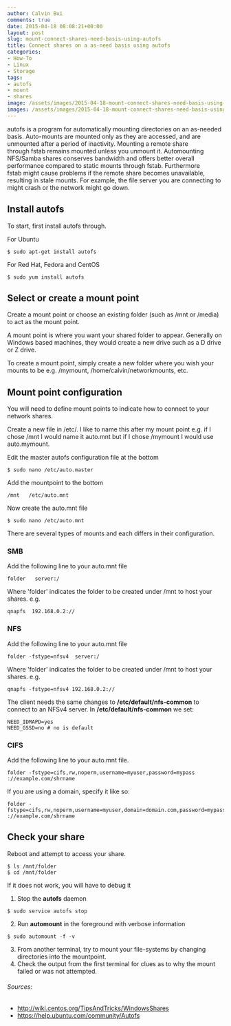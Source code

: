 ```yaml
---
author: Calvin Bui
comments: true
date: 2015-04-18 08:08:21+00:00
layout: post
slug: mount-connect-shares-need-basis-using-autofs
title: Connect shares on a as-need basis using autofs
categories:
- How-To
- Linux
- Storage
tags:
- autofs
- mount
- shares
image: /assets/images/2015-04-18-mount-connect-shares-need-basis-using-autofs/featured-image.jpg 
images: /assets/images/2015-04-18-mount-connect-shares-need-basis-using-autofs/
---
```


autofs is a program for automatically mounting directories on an as-needed basis. Auto-mounts are mounted only as they are accessed, and are unmounted after a period of inactivity. Mounting a remote share through fstab remains mounted unless you unmount it. Automounting NFS/Samba shares conserves bandwidth and offers better overall performance compared to static mounts through fstab. Furthermore fstab might cause problems if the remote share becomes unavailable, resulting in stale mounts. For example, the file server you are connecting to might crash or the network might go down.

<!-- more -->

## Install autofs

To start, first install autofs through.

For Ubuntu

```terminal    
$ sudo apt-get install autofs
```

For Red Hat, Fedora and CentOS

```terminal
$ sudo yum install autofs
```

## Select or create a mount point

Create a mount point or choose an existing folder (such as /mnt or /media) to act as the mount point.

A mount point is where you want your shared folder to appear. Generally on Windows based machines, they would create a new drive such as a D drive or Z drive.

To create a mount point, simply create a new folder where you wish your mounts to be e.g. /mymount, /home/calvin/networkmounts, etc.

## Mount point configuration

You will need to define mount points to indicate how to connect to your network shares.

Create a new file in /etc/. I like to name this after my mount point e.g. if I chose /mnt I would name it auto.mnt but if I chose /mymount I would use auto.mymount.

Edit the master autofs configuration file at the bottom

```terminal    
$ sudo nano /etc/auto.master
```

Add the mountpoint to the bottom

```config    
/mnt   /etc/auto.mnt
```

Now create the auto.mnt file

```terminal    
$ sudo nano /etc/auto.mnt
```

There are several types of mounts and each differs in their configuration.

### SMB

Add the following line to your auto.mnt file

```config    
folder   server:/
```

Where 'folder' indicates the folder to be created under /mnt to host your shares. e.g.

```config
qnapfs  192.168.0.2://
```

### NFS

Add the following line to your auto.mnt file

```config    
folder -fstype=nfsv4  server:/
```

Where 'folder' indicates the folder to be created under /mnt to host your shares. e.g.

```config    
qnapfs -fstype=nfsv4 192.168.0.2://
```

The client needs the same changes to **/etc/default/nfs-common** to connect to an NFSv4 server. In **/etc/default/nfs-common** we set:

```config    
NEED_IDMAPD=yes  
NEED_GSSD=no # no is default
```
### CIFS


Add the following line to your auto.mnt file.

```config
folder -fstype=cifs,rw,noperm,username=myuser,password=mypass ://example.com/shrname
```

If you are using a domain, specify it like so:

```config    
folder -fstype=cifs,rw,noperm,username=myuser,domain=domain.com,password=mypass ://example.com/shrname
```

## Check your share

Reboot and attempt to access your share.

```terminal    
$ ls /mnt/folder  
$ cd /mnt/folder
```

If it does not work, you will have to debug it

1. Stop the **autofs** daemon

```terminal    
$ sudo service autofs stop
```

2. Run **automount** in the foreground with verbose information

```terminal    
$ sudo automount -f -v
```

3. From another terminal, try to mount your file-systems by changing directories into the mountpoint.
4. Check the output from the first terminal for clues as to why the mount failed or was not attempted.

###### Sources:

* http://wiki.centos.org/TipsAndTricks/WindowsShares
* https://help.ubuntu.com/community/Autofs
